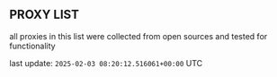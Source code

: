 ## PROXY LIST

all proxies in this list were collected from open sources and tested for functionality

last update: `2025-02-03 08:20:12.516061+00:00` UTC